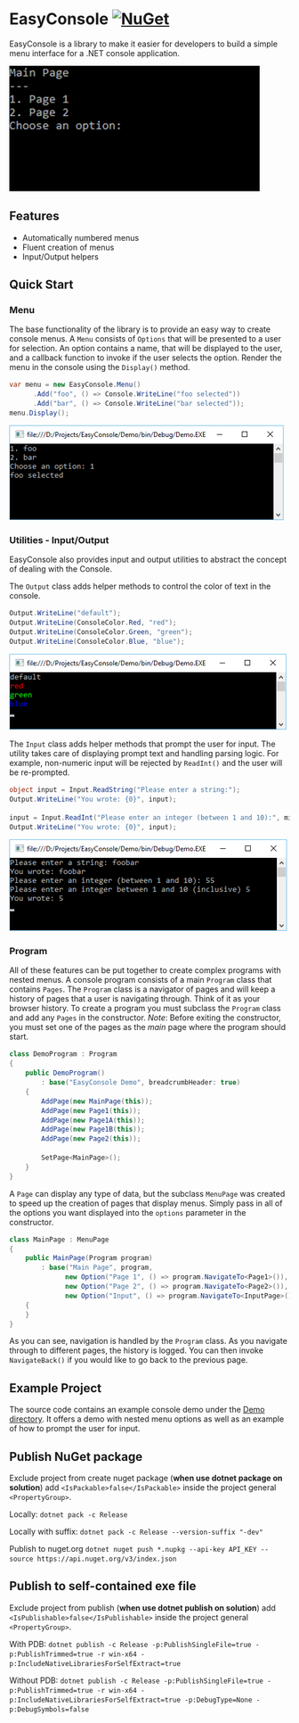 # EasyConsole [![NuGet][nuget-package-shield-url]][nuget-package-url]

EasyConsole is a library to make it easier for developers to build a simple menu interface for a .NET console application.

![Program Demo](https://github.com/szczepix/EasyConsole/raw/master/docs/images/program-demo.gif)

## Features

* Automatically numbered menus
* Fluent creation of menus
* Input/Output helpers

## Quick Start

### Menu

The base functionality of the library is to provide an easy way to create console menus. A `Menu` consists of `Options` that will be presented to a user for selection. An option contains a name, that will be displayed to the user, and a callback function to invoke if the user selects the option. Render the menu in the console using the `Display()` method.

```c#
var menu = new EasyConsole.Menu()
      .Add("foo", () => Console.WriteLine("foo selected"))
      .Add("bar", () => Console.WriteLine("bar selected"));
menu.Display();
```

![Menu Demo][menu-demo-png]

### Utilities - Input/Output

EasyConsole also provides input and output utilities to abstract the concept of dealing with the Console.

The `Output` class adds helper methods to control the color of text in the console.

```c#
Output.WriteLine("default");
Output.WriteLine(ConsoleColor.Red, "red");
Output.WriteLine(ConsoleColor.Green, "green");
Output.WriteLine(ConsoleColor.Blue, "blue");
```

![Output Utility Demo][output-utility-demo-png]

The `Input` class adds helper methods that prompt the user for input. The utility takes care of displaying prompt text and handling parsing logic. For example, non-numeric input will be rejected by `ReadInt()` and the user will be re-prompted.

```c#
object input = Input.ReadString("Please enter a string:");
Output.WriteLine("You wrote: {0}", input);

input = Input.ReadInt("Please enter an integer (between 1 and 10):", min: 1, max: 10);
Output.WriteLine("You wrote: {0}", input);
```

![Input Utility Demo][input-utility-demo-png]

### Program

All of these features can be put together to create complex programs with nested menus. A console program consists of a main `Program` class that contains `Pages`. The `Program` class is a navigator of pages and will keep a history of pages that a user is navigating through. Think of it as your browser history. To create a program you must subclass the `Program` class and add any `Pages` in the constructor. _Note_: Before exiting the constructor, you must set one of the pages as the _main_ page where the program should start.

```c#
class DemoProgram : Program
{
    public DemoProgram()
        : base("EasyConsole Demo", breadcrumbHeader: true)
    {
        AddPage(new MainPage(this));
        AddPage(new Page1(this));
        AddPage(new Page1A(this));
        AddPage(new Page1B(this));
        AddPage(new Page2(this));

        SetPage<MainPage>();
    }
}
```

A `Page` can display any type of data, but the subclass `MenuPage` was created to speed up the creation of pages that display menus. Simply pass in all of the options you want displayed into the `options` parameter in the constructor.

```c#
class MainPage : MenuPage
{
    public MainPage(Program program)
        : base("Main Page", program,
              new Option("Page 1", () => program.NavigateTo<Page1>()),
              new Option("Page 2", () => program.NavigateTo<Page2>()),
              new Option("Input", () => program.NavigateTo<InputPage>()))
    {
    }
}
```

As you can see, navigation is handled by the `Program` class. As you navigate through to different pages, the history is logged. You can then invoke `NavigateBack()` if you would like to go back to the previous page.

## Example Project

The source code contains an example console demo under the [Demo directory](https://github.com/szczepix/EasyConsole/tree/master/szczepix.EasyConsole.Demo). It offers a demo with nested menu options as well as an example of how to prompt the user for input.

## Publish NuGet package

Exclude project from create nuget package (__when use dotnet package on solution__) add `<IsPackable>false</IsPackable>` inside the project general `<PropertyGroup>`.

Locally: `dotnet pack -c Release`

Locally with suffix: `dotnet pack -c Release --version-suffix "-dev"`

Publish to nuget.org `dotnet nuget push *.nupkg --api-key API_KEY --source https://api.nuget.org/v3/index.json`

## Publish to self-contained exe file

Exclude project from publish (__when use dotnet publish on solution__) add `<IsPublishable>false</IsPublishable>` inside the project general `<PropertyGroup>`.

With PDB: `dotnet publish -c Release -p:PublishSingleFile=true -p:PublishTrimmed=true -r win-x64 -p:IncludeNativeLibrariesForSelfExtract=true`

Without PDB: `dotnet publish -c Release -p:PublishSingleFile=true -p:PublishTrimmed=true -r win-x64 -p:IncludeNativeLibrariesForSelfExtract=true -p:DebugType=None -p:DebugSymbols=false`

[menu-demo-png]: https://github.com/szczepix/EasyConsole/raw/master/docs/images/menu-demo.png
[output-utility-demo-png]: https://github.com/szczepix/EasyConsole/raw/master/docs/images/output-utility-demo.png
[input-utility-demo-png]: https://github.com/szczepix/EasyConsole/raw/master/docs/images/input-utility-demo.png
[nuget-package-shield-url]: https://img.shields.io/nuget/v/szczepix.EasyConsole.svg
[nuget-package-url]: https://www.nuget.org/packages/szczepix.EasyConsole/